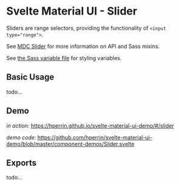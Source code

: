 # Svelte Material UI - Slider

Sliders are range selectors, providing the functionality of `<input type="range">`.

See [MDC Slider](https://material.io/develop/web/components/input-controls/sliders/) for more information on API and Sass mixins.

See [the Sass variable file](https://github.com/material-components/material-components-web/blob/master/packages/mdc-slider/_variables.scss) for styling variables.

## Basic Usage

todo...

## Demo

*in action:* https://hperrin.github.io/svelte-material-ui-demo/#/slider

*demo code:* https://github.com/hperrin/svelte-material-ui-demo/blob/master/component-demos/Slider.svelte

## Exports

todo...